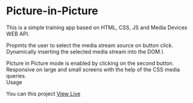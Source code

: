 # Picture-in-Picture

This is a simple training app based on HTML, CSS, JS and Media Devices WEB API.

Propmts the user to select the media stream source on button click.\
Dynamically inserting the selected media stream into the DOM.\

Picture in Picture mode is enabled by clicking on the second button.\
Responsive on large and small screens with the help of the CSS media queries.\
Usage

You can this project [View Live](picture-inpicture.netlify.app)
